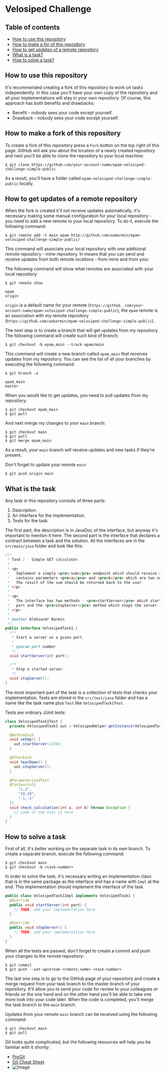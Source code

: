 # Velosiped Challenge

## Table of contents

* [How to use this repository](#how-to-use-this-repository)
* [How to make a for of this repository](#how-to-make-a-fork-of-this-repository)
* [How to get updates of a remote repository](#how-to-get-updates-of-a-remote-repository)
* [What is a task?](#what-is-the-task)
* [How to solve a task?](#how-to-solve-a-task)

## How to use this repository

It's recommended creating a fork of this repository to work on tasks independently. In this case you'll have your own copy of the repository and all your implementations will stay in your own repository. Of course, this approach has both benefits and drawbacks:

* Benefit - nobody sees your code except yourself.
* Drawback - nobody sees your code except yourself.

## How to make a fork of this repository

To create a fork of this repository press a `Fork` button on the top right of this page. GitHub will ask you about
the location of a newly created repository and next you'll be able to clone the repository to your local machine:

```shell
$ git clone https://github.com/your-account-name/epam-velosiped-challenge-simple-public
``` 

As a result, you'll have a folder called `epam-velosiped-challenge-simple-public` locally.

## How to get updates of a remote repository

When the fork is created it'll not receive updates automatically, it's necessary making some manual configuration
for your local repository - you need to add a new remote to your local repository. To do it, 
execute the following command:

```shell
$ git remote add -t main epam http://github.com/aabarmin/epam-velosiped-challenge-simple-public/
```

This command will associate your local repository with one additional remote repository - mine repository. In means
that you can send and receive updates from both remote locations - from mine and from your.

The following command will show what remotes are associated with your local repository:

```shell
$ git remote show

epam
origin
```  

`origin` is a default name for your remote (`https://github.
com/your-account-name/epam-velosiped-challenge-simple-public`), the `epam` remote is an association with my remote repository (`https://github.com/aabarmin/epam-velosiped-challenge-simple-public`).

The next step is to create a branch that will get updates from my repository. The following command will create
such kind of branch:

```shell
$ git checkout -b epam_main --track epam/main
```

This command will create a new branch called `epam_main` that receives updates from my repository. You can see the
list of all your branches by executing the following command:

```shell
$ git branch -a

epam_main
master
```

When you would like to get updates, you need to pull updates from my repository:

```shell
$ git checkout epam_main
$ git pull
```

And next merge my changes to your `main` branch:

```shell
$ git checkout main
$ git pull
$ git merge epam_main
```

As a result, your `main` branch will receive updates and new tasks if they're present.

Don't forget to update your remote `main`:

```shell
$ git push origin main
```

## What is the task

Any task in this repository consists of three parts:
1. Description.
2. An interface for the implementation.
3. Tests for the task.

The first part, the description is in JavaDoc of the interface, but anyway it's important to mention it here. The second
part is the interface that declares a contract between a task and the solution. All the interfaces are in the
`src/main/java` folder and look like this:

```java
/**
 * Task 1 - Simple GET calculator.
 *
 * <p>
 *   Implement a simple <pre>/sum</pre> endpoint which should receive requests via GET. The request
 *   contains parameters <pre>a</pre> and <pre>b</pre> which are two numbers which should be sum. 
 *   The result of the sum should be returned back to the user. 
 * </p>
 *
 * <p>
 *   The interface has two methods - <pre>startServer</pre> which starts a web server on a given
 *   port and the <pre>stopServer</pre> method which stops the server.
 * </p>
 *
 * @author Aleksandr Barmin
 */
public interface VelosipedTask1 {
  /**
   * Start a server on a given port. 
   *
   * @param port number
   */
  void startServer(int port);

  /**
   * Stop a started server.
   */
  void stopServer();
}
``` 

The most important part of the task is a collection of tests that checks your implementation. Tests are stored in the
`src/test/java` folder and has a name like the task name plus `Test` like `VelosipedTask1Test`.

Tests are ordinary JUnit tests:

```java
class VelosipedTask1Test {
  private VelosipedTask1 uut = VelosipedHelper.getInstance(VelosipedTask1.class);

  @BeforeEach
  void setUp() {
    uut.startServer(1234);
  }

  @AfterEach
  void tearDown() {
    uut.stopServer();
  }

  @ParameterizedTest
  @CsvSource({
      "1,2",
      "10,20",
      "-1,-2"
  })
  void check_calculation(int a, int b) throws Exception {
    // code of the test is here
  }
}
```

## How to solve a task

First of all, it's better working on the separate task in its own branch. To create a separate branch, execute
the following command:

```shell script
$ git checkout main
$ git checkout -b <task-number>
```

In order to solve the task, it's necessary writing an implementation class that is in the same package as the interface
and has a name with `Impl` at the end. This implementation should implement the interface of the task.

```java
public class VelosipedTask1Impl implements VelosipedTask1 {
  @Override
  public void startServer(int port) {
    // TODO, add your implementation here
  }

  @Override
  public void stopServer() {
    // TODO, add your implementation here
  }
}
```

When all the tests are passed, don't forget to create a commit and push your changes to the remote repository:

```shell script
$ git commit
$ git push --set-upstream <remote_name> <task-number>
```

The last one step is to go to the GitHub page of your repository and create a merge request from your task branch
to the master branch of your repository. It'll allow you to send your code for review to your colleagues or friends
on the one hand and on the other hand you'll be able to take one more look into your code later. When the code is
completed, you'll merge the task branch to the `main` branch.

Updates from your remote `main` branch can be received using the following command:

```shell script
$ git checkout main
$ git pull
```

Git looks quite complicated, but the following resources will help you be familiar with it shortly:
* [ProGit](https://git-scm.com/book/en/v2)
* [Git Cheat Sheet](https://github.github.com/training-kit/downloads/github-git-cheat-sheet.pdf)
* ![image](https://user-images.githubusercontent.com/11836795/157716808-4ebdae98-4d89-454a-b070-0253dc8aff67.png)
